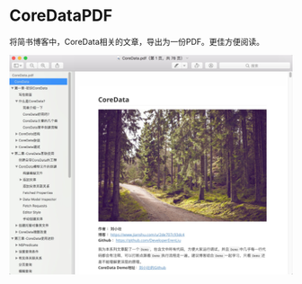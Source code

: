 # CoreDataPDF
将简书博客中，CoreData相关的文章，导出为一份PDF。更佳方便阅读。



![](https://github.com/DeveloperErenLiu/CoreDataBook/blob/master/B82E0981-9208-483F-8EF9-11E646601580.png)